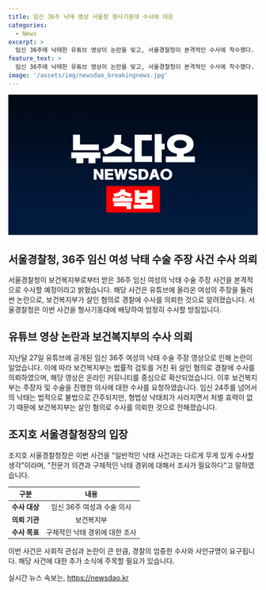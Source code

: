 ```yaml
---
title: 임신 36주 낙태 영상 서울청 형사기동대 수사에 대응
categories:
  - News
excerpt: >
  임신 36주에 낙태한 유튜브 영상이 논란을 빚고, 서울경찰청이 본격적인 수사에 착수했다. 보건복지부로부터의 수사 의뢰를 받아 형사기동대가 엄정 수사할 예정이다. 해당 영상은 살인으로 이어질 수 있다는 비판을 받으며 논란이 일고 있으며, 수사를 위해 A씨와 의사에 대한 조사가 진행될 예정이다. 이에 대한 서울경찰청장의 발언과 사회적 영향에 대한 우려도 제기되고 있다.
feature_text: >
  임신 36주에 낙태한 유튜브 영상이 논란을 빚고, 서울경찰청이 본격적인 수사에 착수했다. 보건복지부로부터의 수사 의뢰를 받아 형사기동대가 엄정 수사할 예정이다. 해당 영상은 살인으로 이어질 수 있다는 비판을 받으며 논란이 일고 있으며, 수사를 위해 A씨와 의사에 대한 조사가 진행될 예정이다. 이에 대한 서울경찰청장의 발언과 사회적 영향에 대한 우려도 제기되고 있다.
image: '/assets/img/newsdao_breakingnews.jpg'
---
```


<p><img src="/assets/img/newsdao_breakingnews.jpg" alt="ranknews 속보" /></p>

<h2 data-ke-size="size26">서울경찰청, 36주 임신 여성 낙태 수술 주장 사건 수사 의뢰</h2>

<p data-ke-size="size16">서울경찰청이 보건복지부로부터 받은 36주 임신 여성의 낙태 수술 주장 사건을 본격적으로 수사할 예정이라고 밝혔습니다. 해당 사건은 유튜브에 올라온 여성의 주장을 둘러싼 논란으로, 보건복지부가 살인 혐의로 경찰에 수사를 의뢰한 것으로 알려졌습니다. 서울경찰청은 이번 사건을 형사기동대에 배당하여 엄정히 수사할 방침입니다.</p>

<h2 data-ke-size="size23">유튜브 영상 논란과 보건복지부의 수사 의뢰</h2>

<p data-ke-size="size16">지난달 27일 유튜브에 공개된 임신 36주 여성의 낙태 수술 주장 영상으로 인해 논란이 일었습니다. 이에 따라 보건복지부는 법률적 검토를 거친 뒤 살인 혐의로 경찰에 수사를 의뢰하였으며, 해당 영상은 온라인 커뮤니티를 중심으로 확산되었습니다. 이후 보건복지부는 주장자 및 수술을 진행한 의사에 대한 수사를 요청하였습니다. 임신 24주를 넘어서의 낙태는 법적으로 불법으로 간주되지만, 형법상 낙태죄가 사라지면서 처벌 효력이 없기 때문에 보건복지부는 살인 혐의로 수사를 의뢰한 것으로 전해졌습니다.</p>

<h2 data-ke-size="size23">조지호 서울경찰청장의 입장</h2>

<p data-ke-size="size16">조지호 서울경찰청장은 이번 사건을 "일반적인 낙태 사건과는 다르게 무게 있게 수사할 생각"이라며, "전문가 의견과 구체적인 낙태 경위에 대해서 조사가 필요하다"고 말하였습니다.</p>

<table>
    <thead>
        <tr>
            <th style="text-align: center;">구분</th>
            <th style="text-align: center;">내용</th>
        </tr>
    </thead>
    <tbody>
        <tr>
            <td style="text-align: center;"><b>수사 대상</b></td>
            <td style="text-align: center;">임신 36주 여성과 수술 의사</td>
        </tr>
        <tr>
            <td style="text-align: center;"><b>의뢰 기관</b></td>
            <td style="text-align: center;">보건복지부</td>
        </tr>
        <tr>
            <td style="text-align: center;"><b>수사 목표</b></td>
            <td style="text-align: center;">구체적인 낙태 경위에 대한 조사</td>
        </tr>
    </tbody>
</table>

<p data-ke-size="size16">이번 사건은 사회적 관심과 논란이 큰 만큼, 경찰의 엄중한 수사와 사안규명이 요구됩니다. 해당 사건에 대한 추가 소식에 주목할 필요가 있습니다.</p>
실시간 뉴스 속보는, <a href="https://newsdao.kr" rel="dofollow">https://newsdao.kr</a>


